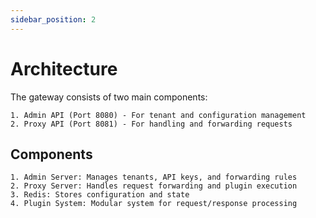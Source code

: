 ```yaml
---
sidebar_position: 2
---
```


# Architecture


The gateway consists of two main components:

    1. Admin API (Port 8080) - For tenant and configuration management
    2. Proxy API (Port 8081) - For handling and forwarding requests

## Components

    1. Admin Server: Manages tenants, API keys, and forwarding rules
    2. Proxy Server: Handles request forwarding and plugin execution
    3. Redis: Stores configuration and state
    4. Plugin System: Modular system for request/response processing
